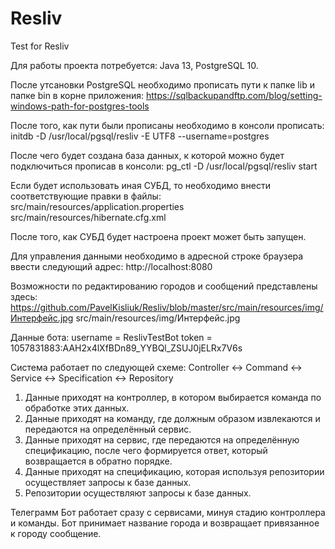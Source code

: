 # Resliv
Test for Resliv

Для работы проекта потребуется: Java 13, PostgreSQL 10.

После утсановки PostgreSQL необходимо прописать пути к папке lib и папке bin в корне приложения:
https://sqlbackupandftp.com/blog/setting-windows-path-for-postgres-tools

После того, как пути были прописаны необходимо в консоли прописать:
initdb -D /usr/local/pgsql/resliv -E UTF8 --username=postgres

После чего будет создана база данных, к которой можно будет подключиться прописав в консоли:
pg_ctl -D /usr/local/pgsql/resliv start

Если будет использовать иная СУБД, то необходимо внести соответствующие правки в файлы:
src/main/resources/application.properties 
src/main/resources/hibernate.cfg.xml

После того, как СУБД будет настроена проект может быть запущен.

Для управления данными необходимо в адресной строке браузера ввести следующий адрес:
http://localhost:8080

Возможности по редактированию городов и сообщений представлены здесь:
https://github.com/PavelKisliuk/Resliv/blob/master/src/main/resources/img/Интерфейс.jpg
src/main/resources/img/Интерфейс.jpg

Данные бота:
username = ReslivTestBot
token = 1057831883:AAH2x4lXfBDn89_YYBQl_ZSUJ0jELRx7V6s

Система работает по следующей схеме:
Controller <-> Command <-> Service <-> Specification <-> Repository

1. Данные приходят на контроллер, в котором выбирается команда по обработке этих данных.
2. Данные приходят на команду, где должным образом извлекаются и передаются на определённый сервис.
3. Данные приходят на сервис, где передаются на определённую спецификацию, после чего формируется ответ, который возвращается в обратно порядке.
4. Данные приходят на спецификацию, которая используя репозитории осуществляет запросы к базе данных.
5. Репозитории осуществляют запросы к базе данных.

Телеграмм Бот работает сразу с сервисами, минуя стадию контроллера и команды. Бот принимает название города и возвращает привязанное к городу сообщение.